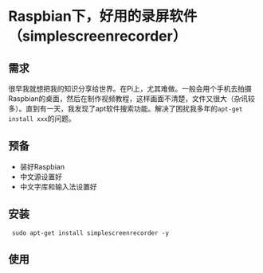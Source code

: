 # Raspbian下，好用的录屏软件（simplescreenrecorder）



## 需求

很早我就想把我的知识分享给世界。在Pi上，尤其难做。一般会用个手机去拍摄Raspbian的桌面，然后在制作视频教程，这样画面不清楚，文件又很大（杂讯较多）。直到有一天，我发现了apt软件搜索功能。解决了困扰我多年的`apt-get install xxx`的问题。



## 预备

* 装好Raspbian
* 中文源设置好
* 中文字库和输入法设置好



## 安装

` sudo apt-get install simplescreenrecorder -y`



## 使用